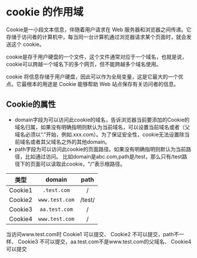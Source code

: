 # cookie 的作用域
Cookie是一小段文本信息，伴随着用户请求在 Web 服务器和浏览器之间传递。它存储于访问者的计算机中，每当同一台计算机通过浏览器请求某个页面时，就会发送这个 cookie。

cookie是存于用户硬盘的一个文件，这个文件通常对应于一个域名，也就是说，cookie可以跨越一个域名下的多个网页，但不能跨越多个域名使用。

cookie 将信息存储于用户硬盘，因此可以作为全局变量，这是它最大的一个优点。它最根本的用途是 Cookie 能够帮助 Web 站点保存有关访问者的信息。

## Cookie的属性

- domain字段为可以访问此cookie的域名，告诉浏览器当前要添加的Cookie的域名归属，如果没有明确指明则默认为当前域名，可以设置当前域名或者（父域名必须以“.”开始，例如.xxx.com）。为了保证安全性，cookie无法设置除当前域名或者其父域名之外的其他domain。
- path字段为可以访问此cookie的页面路径。如果没有明确指明则默认为当前路径，比如通过访问。 比如domain是abc.com,path是/test，那么只有/test路径下的页面可以读取此cookie，"/"表示根路径。

| 类型 | domain | path |
| :-----:| :----: | :----: |
| Cookie1 | `.test.com`	| /
| Cookie2 | `www.test.com` | /test/
| Cookie3 | `aa.test.com` | /
| Cookie4 | `www.test.com` | /

当访问www.test.com时
Cookie1 可以提交、
Cookie2 不可以提交，path不一样、
Cookie3 不可以提交，aa.test.com不是www.test.com的父域名、
Cookie4 可以提交